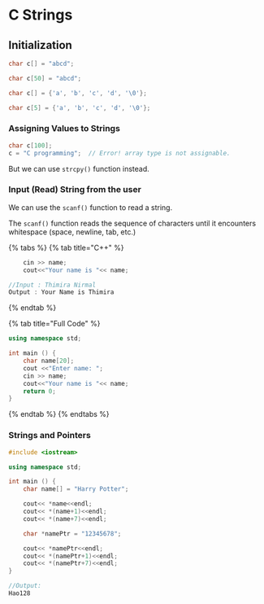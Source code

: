 # C Strings

## Initialization

```cpp
char c[] = "abcd";

char c[50] = "abcd";

char c[] = {'a', 'b', 'c', 'd', '\0'};

char c[5] = {'a', 'b', 'c', 'd', '\0'};
```

### Assigning Values to Strings

```cpp
char c[100];
c = "C programming";  // Error! array type is not assignable.
```

But we can use `strcpy()` function instead.

### Input \(Read\) String from the user <a id="read"></a>

We can use the `scanf()` function to read a string.

The `scanf()` function reads the sequence of characters until it encounters whitespace \(space, newline, tab, etc.\)

{% tabs %}
{% tab title="C++" %}
```cpp
    cin >> name;
    cout<<"Your name is "<< name;

//Input : Thimira Nirmal
Output : Your Name is Thimira
```
{% endtab %}

{% tab title="Full Code" %}
```cpp
using namespace std;

int main () {
    char name[20];
    cout <<"Enter name: ";
    cin >> name;
    cout<<"Your name is "<< name;
    return 0;
}
```
{% endtab %}
{% endtabs %}

### Strings and Pointers <a id="pointers"></a>

```cpp
#include <iostream>

using namespace std;

int main () {
    char name[] = "Harry Potter";

    cout<< *name<<endl;
    cout<< *(name+1)<<endl;
    cout<< *(name+7)<<endl;

    char *namePtr = "12345678";

    cout<< *namePtr<<endl;
    cout<< *(namePtr+1)<<endl;
    cout<< *(namePtr+7)<<endl;
}

//Output:
Hao128
```



